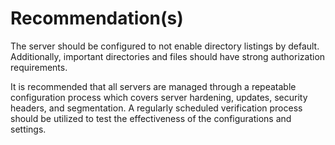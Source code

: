 # Recommendation(s)

The server should be configured to not enable directory listings by default. Additionally, important directories and files should have strong authorization requirements.

It is recommended that all servers are managed through a repeatable configuration process which covers server hardening, updates, security headers, and segmentation. A regularly scheduled verification process should be utilized to test the effectiveness of the configurations and settings.
